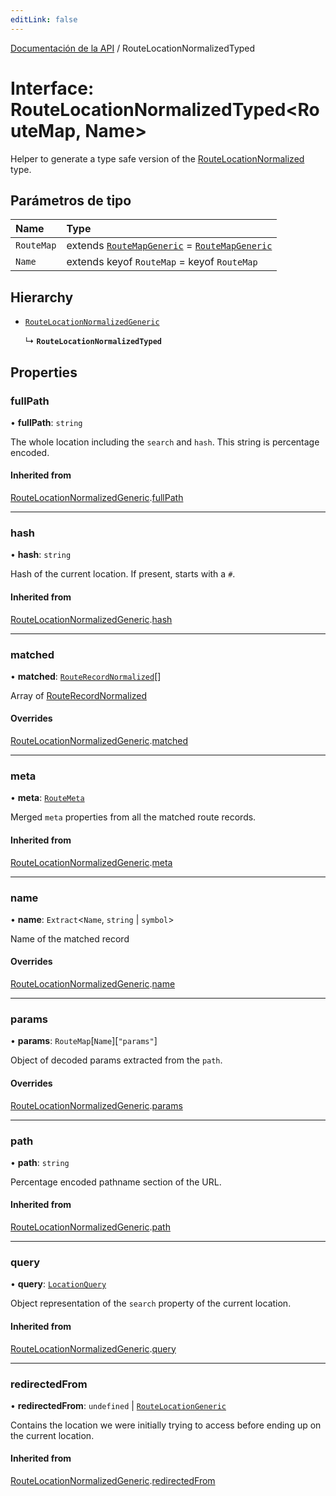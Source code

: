 ```yaml
---
editLink: false
---
```


[Documentación de la API](../index.md) / RouteLocationNormalizedTyped

# Interface: RouteLocationNormalizedTyped\<RouteMap, Name\>

Helper to generate a type safe version of the [RouteLocationNormalized](../index.md#RouteLocationNormalized) type.

## Parámetros de tipo

| Name       | Type                                                                                                        |
| :--------- | :---------------------------------------------------------------------------------------------------------- |
| `RouteMap` | extends [`RouteMapGeneric`](../index.md#RouteMapGeneric) = [`RouteMapGeneric`](../index.md#RouteMapGeneric) |
| `Name`     | extends keyof `RouteMap` = keyof `RouteMap`                                                                 |

## Hierarchy

- [`RouteLocationNormalizedGeneric`](RouteLocationNormalizedGeneric.md)

  ↳ **`RouteLocationNormalizedTyped`**

## Properties

### fullPath

• **fullPath**: `string`

The whole location including the `search` and `hash`. This string is
percentage encoded.

#### Inherited from

[RouteLocationNormalizedGeneric](RouteLocationNormalizedGeneric.md).[fullPath](RouteLocationNormalizedGeneric.md#fullPath)

---

### hash

• **hash**: `string`

Hash of the current location. If present, starts with a `#`.

#### Inherited from

[RouteLocationNormalizedGeneric](RouteLocationNormalizedGeneric.md).[hash](RouteLocationNormalizedGeneric.md#hash)

---

### matched

• **matched**: [`RouteRecordNormalized`](RouteRecordNormalized.md)[]

Array of [RouteRecordNormalized](RouteRecordNormalized.md)

#### Overrides

[RouteLocationNormalizedGeneric](RouteLocationNormalizedGeneric.md).[matched](RouteLocationNormalizedGeneric.md#matched)

---

### meta

• **meta**: [`RouteMeta`](RouteMeta.md)

Merged `meta` properties from all the matched route records.

#### Inherited from

[RouteLocationNormalizedGeneric](RouteLocationNormalizedGeneric.md).[meta](RouteLocationNormalizedGeneric.md#meta)

---

### name

• **name**: `Extract`\<`Name`, `string` \| `symbol`\>

Name of the matched record

#### Overrides

[RouteLocationNormalizedGeneric](RouteLocationNormalizedGeneric.md).[name](RouteLocationNormalizedGeneric.md#name)

---

### params

• **params**: `RouteMap`[`Name`][``"params"``]

Object of decoded params extracted from the `path`.

#### Overrides

[RouteLocationNormalizedGeneric](RouteLocationNormalizedGeneric.md).[params](RouteLocationNormalizedGeneric.md#params)

---

### path

• **path**: `string`

Percentage encoded pathname section of the URL.

#### Inherited from

[RouteLocationNormalizedGeneric](RouteLocationNormalizedGeneric.md).[path](RouteLocationNormalizedGeneric.md#path)

---

### query

• **query**: [`LocationQuery`](../index.md#LocationQuery)

Object representation of the `search` property of the current location.

#### Inherited from

[RouteLocationNormalizedGeneric](RouteLocationNormalizedGeneric.md).[query](RouteLocationNormalizedGeneric.md#query)

---

### redirectedFrom

• **redirectedFrom**: `undefined` \| [`RouteLocationGeneric`](RouteLocationGeneric.md)

Contains the location we were initially trying to access before ending up
on the current location.

#### Inherited from

[RouteLocationNormalizedGeneric](RouteLocationNormalizedGeneric.md).[redirectedFrom](RouteLocationNormalizedGeneric.md#redirectedFrom)
